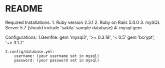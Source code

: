# README

Required Installations:
	1. Ruby version 2.3.1
	2. Ruby on Rails 5.0.0
	3. mySQL Server 5.7 (should include 'sakila' sample database)
	4. mysql gem

Configurations:
	1.Gemfile:
	  gem 'mysql2', '>= 0.3.18', '< 0.5'
	  gem 'bcrypt', '~> 3.1.7'

	2.config/database.yml:
	    username: (your username set in mysql)
  		password: (your password set in mysql)
